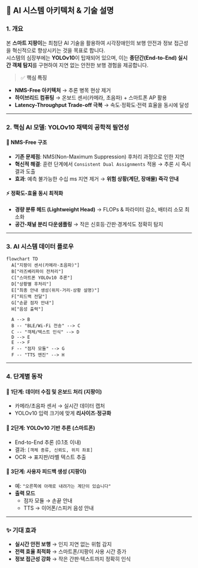 ## 🤖 AI 시스템 아키텍처 & 기술 설명

### 1. 개요
본 **스마트 지팡이**는 최첨단 AI 기술을 활용하여 시각장애인의 보행 안전과 정보 접근성을 혁신적으로 향상시키는 것을 목표로 합니다.  
시스템의 심장부에는 **YOLOv10**이 탑재되어 있으며, 이는 **종단간(End-to-End) 실시간 객체 탐지**를 구현하여 지연 없는 안전한 보행 경험을 제공합니다.

> ✅ **핵심 특징**
- **NMS-Free 아키텍처** → 추론 병목 현상 제거
- **하이브리드 컴퓨팅** → 온보드 센서(카메라, 초음파) + 스마트폰 AP 활용
- **Latency-Throughput Trade-off 극복** → 속도·정확도·전력 효율을 동시에 달성

---

### 2. 핵심 AI 모델: YOLOv10 채택의 공학적 필연성
#### 🚀 NMS-Free 구조
- **기존 문제점**: NMS(Non-Maximum Suppression) 후처리 과정으로 인한 지연
- **혁신적 해결**: 훈련 단계에서 `Consistent Dual Assignments` 적용 → 추론 시 즉시 결과 도출
- **효과**: 예측 불가능한 수십 ms 지연 제거 → **위험 상황(계단, 장애물) 즉각 안내**

#### ⚡ 정확도-효율 동시 최적화
- **경량 분류 헤드 (Lightweight Head)** → FLOPs & 파라미터 감소, 배터리 소모 최소화
- **공간-채널 분리 다운샘플링** → 작은 신호등·간판·경계석도 정확히 탐지

---

### 3. AI 시스템 데이터 플로우



```mermaid
flowchart TD
  A["지팡이 센서(카메라·초음파)"]
  B["라즈베리파이 전처리"]
  C["스마트폰 YOLOv10 추론"]
  D["상황별 후처리"]
  E["최종 안내 생성(위치·거리·상황 설명)"]
  F["피드백 전달"]
  G["손끝 점자 안내"]
  H["음성 출력"]

  A --> B
  B -- "BLE/Wi-Fi 전송" --> C
  C -- "객체/텍스트 인식" --> D
  D --> E
  E --> F
  F -- "점자 모듈" --> G
  F -- "TTS 엔진" --> H
```
---

### 4. 단계별 동작

#### 🔹 1단계: 데이터 수집 및 온보드 처리 (지팡이)
- 카메라/초음파 센서 → 실시간 데이터 캡처  
- YOLOv10 입력 크기에 맞게 **리사이즈·정규화**

#### 🔹 2단계: YOLOv10 기반 추론 (스마트폰)
- End-to-End 추론 (0.1초 이내)  
- 결과: `[객체 종류, 신뢰도, 위치 좌표]`  
- OCR → 표지판/라벨 텍스트 추출

#### 🔹 3단계: 사용자 피드백 생성 (지팡이)
- 예: `"오른쪽에 아래로 내려가는 계단이 있습니다"`  
- **출력 모드**
  - 점자 모듈 → 손끝 안내  
  - TTS → 이어폰/스피커 음성 안내  

---

### ✨ 기대 효과
- **실시간 안전 보행** → 인지 지연 없는 위험 감지  
- **전력 효율 최적화** → 스마트폰/지팡이 사용 시간 증가  
- **정보 접근성 강화** → 작은 간판·텍스트까지 정확히 인식  
